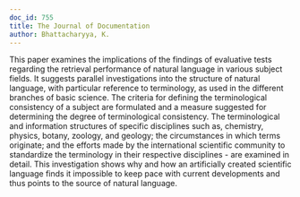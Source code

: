```yaml
---
doc_id: 755
title: The Journal of Documentation
author: Bhattacharyya, K.
---
```


This paper examines the implications of the findings of evaluative tests
regarding the retrieval performance of natural language in various subject
fields.  It suggests parallel investigations into the structure of natural
language, with particular reference to terminology, as used in the different
branches of basic science.  The criteria for defining the terminological
consistency of a subject are formulated and a measure suggested for
determining the degree of terminological consistency.
  The terminological and information structures of specific disciplines such
as, chemistry, physics, botany, zoology, and geology; the circumstances in
which terms originate; and the efforts made by the international scientific
community to standardize the terminology in their respective disciplines -
are examined in detail.  This investigation shows why and how an artificially
created scientific language finds it impossible to keep pace with current
developments and thus points to the source of natural language.